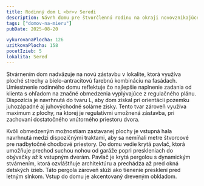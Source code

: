 ```yaml
---
title: Rodinný dom L <br>v Seredi
description: Návrh domu pre štvorčlennú rodinu na okraji novovznikajúcej mestskej štvrte. Rohový pozemok je zložito zaregulovaný - jednak vzdialenosťou výstavby od cesty prvej triedy, jednak ochrannými pásmami sietí, ktoré zásobujú celú lokalitu. Návrh sa musel vysporiadať s týmito komplikovanými požiadavkami a reagovať atypickým tvarom domu aj umiestnením vstupu.
tags: ["domov-na-mieru"]
pubDate: 2025-08-20

vykurovanaPlocha: 126
uzitkovaPlocha: 158
pocetIzieb: 5
lokalita: Sereď
---
```


Stvárnením dom nadväzuje na novú zástavbu v lokalite, ktorá využíva ploché strechy a bielo-antracitovú farebnú kombináciu na fasádach. Umiestnenie rodinného domu reflektuje čo najlepšie naplnenie zadania od klienta s ohľadom na značné obmedzenia vyplývajúce z regulačného plánu. Dispozícia je navrhnutá do tvaru L, aby dom získal pri orientácii pozemku juhozápadné aj juhovýchodné solárne zisky. Tento tvar zároveň využíva maximum z plochy, na ktorej je regulatívmi umožnená zástavba, pri zachovaní dostatočného vnútorného priestoru dvora.

Kvôli obmedzeným možnostiam zastavanej plochy je vstupná hala navrhnutá medzi dispozičnými traktami, aby sa nemíňali metre štvorcové pre nadbytočné chodbové priestory. Do domu vedie krytá pavlač, ktorá umožňuje prechod suchou nohou od garáže popri preskleniach do obývačky až k vstupným dverám. Pavlač je krytá pergolou s dynamickým stvárnením, ktorá ozvláštňuje architektúru a prechádza až pred okná detských izieb. Táto pergola zároveň slúži ako tienenie presklení pred letným slnkom. Vstup do domu je akcentovaný dreveným obkladom.


